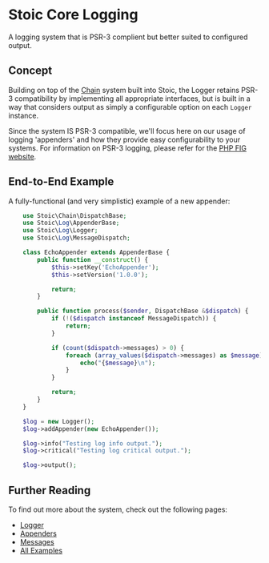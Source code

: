 # Stoic Core Logging
A logging system that is PSR-3 complient but better suited to configured output.

## Concept
Building on top of the [Chain](../Chains/index.md) system built into Stoic, the Logger retains PSR-3 compatibility by implementing
all appropriate interfaces, but is built in a way that considers output as simply a configurable option on each `Logger` instance.

Since the system IS PSR-3 compatible, we'll focus here on our usage of logging 'appenders' and how they provide easy configurability
to your systems.  For information on PSR-3 logging, please refer for the [PHP FIG website](https://www.php-fig.org/psr/psr-3/).

## End-to-End Example
A fully-functional (and very simplistic) example of a new appender:

```php
    use Stoic\Chain\DispatchBase;
    use Stoic\Log\AppenderBase;
    use Stoic\Log\Logger;
    use Stoic\Log\MessageDispatch;

    class EchoAppender extends AppenderBase {
        public function __construct() {
            $this->setKey('EchoAppender');
            $this->setVersion('1.0.0');

            return;
        }

        public function process($sender, DispatchBase &$dispatch) {
            if (!($dispatch instanceof MessageDispatch)) {
                return;
            }

            if (count($dispatch->messages) > 0) {
                foreach (array_values($dispatch->messages) as $message) {
                    echo("{$message}\n");
                }
            }

            return;
        }
    }

    $log = new Logger();
    $log->addAppender(new EchoAppender());

    $log->info("Testing log info output.");
    $log->critical("Testing log critical output.");

    $log->output();

```

## Further Reading
To find out more about the system, check out the following pages:

* [Logger](logger.md)
* [Appenders](appenders.md)
* [Messages](messages.md)
* [All Examples](examples.md)